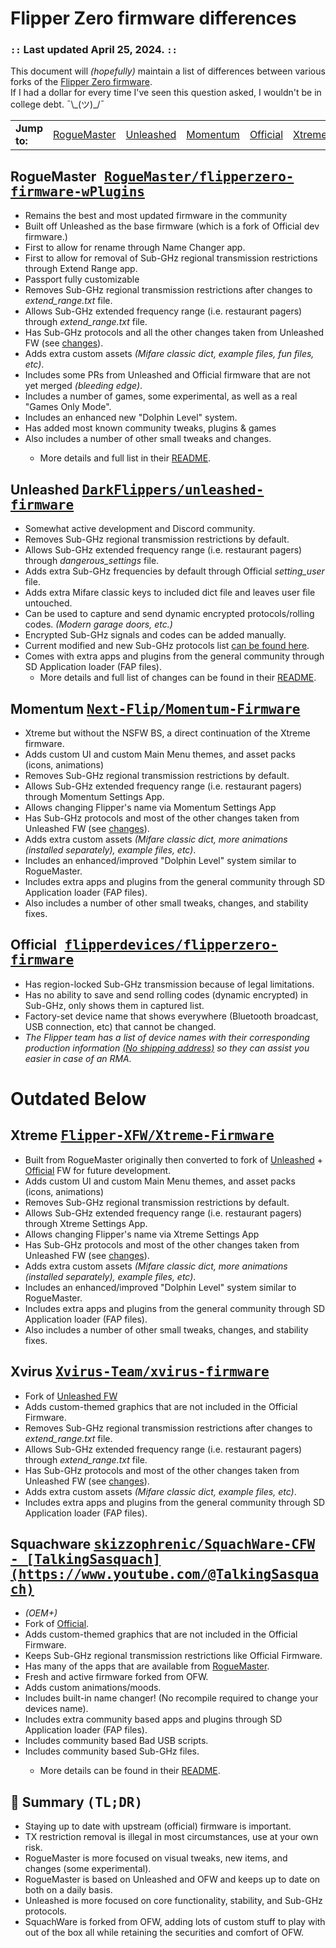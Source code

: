 <h1>Flipper Zero firmware differences</h1>
<h3>
    <code>::</code> Last updated April 25, 2024. <code>::</code>
</h3>
<p>This document will <em>(hopefully)</em> maintain a list of differences between various forks of the <a
    href="#official">Flipper Zero firmware</a>. <br>If I had a dollar for every time I&#39;ve seen this question asked,
  I wouldn&#39;t be in college debt. ¯\_(ツ)_/¯</p>
    <table><tr>
      <td>
        <strong>Jump to:</strong>
      </td>
      <td><a href="#plugins">RogueMaster</a></td>
      <td><a href="#unleashed">Unleashed</a></td>
      <td><a href="#Momentum">Momentum</a></td>
      <td><a href="#official">Official</a></td>
      <td><a href="#Xtreme">Xtreme</a></td>
      <td><a href="#Dexv">Xvirus</a></td>
      <td><a href="#Squachware">Squachware</a></td>
      <td><a href="#summary">Summary (TL;DR)</a></td>
    </tr></table>

<h2 id="plugins">RogueMaster<kbd>
    <a href="https://github.com/RogueMaster/flipperzero-firmware-wPlugins">RogueMaster/flipperzero-firmware-wPlugins</a>
  </kbd>
</h2>
<ul>
  <li>Remains the best and most updated firmware in the community</li>
  <li>Built off Unleashed as the base firmware (which is a fork of Official dev firmware.)</li>
  <li>First to allow for rename through Name Changer app.</li>
  <li>First to allow for removal of Sub-GHz regional transmission restrictions through Extend Range app.</li>
  <li>Passport fully customizable</li>
  <li>Removes Sub-GHz regional transmission restrictions after changes to <em>extend_range.txt</em> file.</li>
  <li>Allows Sub-GHz extended frequency range (i.e. restaurant pagers) through <em>extend_range.txt</em> file.</li>
  <li>Has Sub-GHz protocols and all the other changes taken from Unleashed FW (see <a href="#unleashed">changes</a>).</li>
  <li>Adds extra custom assets <em>(Mifare classic dict, example files, fun files, etc)</em>.</li>
  <li>Includes some PRs from Unleashed and Official firmware that are not yet merged <em>(bleeding edge)</em>.</li>
  <li>Includes a number of games, some experimental, as well as a real "Games Only Mode".</li>
  <li>Includes an enhanced new "Dolphin Level" system.</li>
  <li>Has added most known community tweaks, plugins & games</li>
  <li>Also includes a number of other small tweaks and changes.</li>
  <ul><li>More details and full list in their <a href="https://github.com/RogueMaster/flipperzero-firmware-wPlugins#readme">README</a>.</li></ul>

</ul>
<h2 id="unleashed">
    Unleashed
    <kbd>
        <a href="https://github.com/DarkFlippers/unleashed-firmware">DarkFlippers/unleashed-firmware</a>
    </kbd>
</h2>
<ul>
    <li>Somewhat active development and Discord community.</li>
    <li>Removes Sub-GHz regional transmission restrictions by default.</li>
    <li>Allows Sub-GHz extended frequency range (i.e. restaurant pagers) through <em>dangerous_settings</em> file.</li>
    <li>Adds extra Sub-GHz frequencies by default through Official <em>setting_user</em> file.</li>
    <li>Adds extra Mifare classic keys to included dict file and leaves user file untouched.</li>
    <li>Can be used to capture and send dynamic encrypted protocols/rolling codes. <em>(Modern garage doors, etc.)</em>
    </li>
    <li>Encrypted Sub-GHz signals and codes can be added manually.</li>
    <li>Current modified and new Sub-GHz protocols list <a
            href="https://github.com/DarkFlippers/unleashed-firmware#current-modified-and-new-subghz-protocols-list">can
            be found here</a>.</li>
    <li>Comes with extra apps and plugins from the general community through SD Application loader (FAP files).
        <ul>
            <li>More details and full list of changes can be found in their <a
                    href="https://github.com/DarkFlippers/unleashed-firmware#readme">README</a>.</li>
        </ul>
</ul>
  
<h2 id="Momentum">
    Momentum
    <kbd>
        <a href="https://github.com/Next-Flip/Momentum-Firmware">Next-Flip/Momentum-Firmware</a>
    </kbd>
</h2>
<ul>
    <li>Xtreme but without the NSFW BS, a direct continuation of the Xtreme firmware.</li>
    <li>Adds custom UI and custom Main Menu themes, and asset packs (icons, animations)</li>
    <li>Removes Sub-GHz regional transmission restrictions by default.</li>
    <li>Allows Sub-GHz extended frequency range (i.e. restaurant pagers) through Momentum Settings App.</li>
    <li>Allows changing Flipper's name via Momentum Settings App</li>
    <li>Has Sub-GHz protocols and most of the other changes taken from Unleashed FW (see <a href="#unleashed">changes</a>).</li>
    <li>Adds extra custom assets <em>(Mifare classic dict, more animations (installed separately), example files, etc)</em>.</li>
    <li>Includes an enhanced/improved "Dolphin Level" system similar to RogueMaster.</li>
    <li>Includes extra apps and plugins from the general community through SD Application loader (FAP files).</li>
    <li>Also includes a number of other small tweaks, changes, and stability fixes.</li>
</ul>

<h2 id="official">Official<kbd>
    <a href="https://github.com/flipperdevices/flipperzero-firmware">flipperdevices/flipperzero-firmware</a>
  </kbd>
</h2>
<ul>
  <li>Has region-locked Sub-GHz transmission because of legal limitations.</li>
  <li>Has no ability to save and send rolling codes (dynamic encrypted) in Sub-GHz, only shows them in captured list.
  </li>
  <li>Factory-set device name that shows everywhere (Bluetooth broadcast, USB connection, etc) that cannot be changed.</li>
    <li><em>The Flipper team has a list of device names with their corresponding production information <a href="https://discord.com/channels/740930220399525928/765282833744265246/971881286543224852">(No shipping address)</a> so they can assist you easier in case of an RMA.</em></li>
  </ul>
<h1 id="official">Outdated Below
  </kbd>
</h1>
<h2 id="Xtreme">
    Xtreme
    <kbd>
        <a href="https://github.com/Flipper-XFW/Xtreme-Firmware">Flipper-XFW/Xtreme-Firmware</a>
    </kbd>
</h2>
<ul>
    <li>Built from RogueMaster originally then converted to fork of <a href="#unleashed">Unleashed</a> + <a href="#official">Official</a> FW for future development.</li>
    <li>Adds custom UI and custom Main Menu themes, and asset packs (icons, animations)</li>
    <li>Removes Sub-GHz regional transmission restrictions by default.</li>
    <li>Allows Sub-GHz extended frequency range (i.e. restaurant pagers) through Xtreme Settings App.</li>
    <li>Allows changing Flipper's name via Xtreme Settings App</li>
    <li>Has Sub-GHz protocols and most of the other changes taken from Unleashed FW (see <a href="#unleashed">changes</a>).</li>
    <li>Adds extra custom assets <em>(Mifare classic dict, more animations (installed separately), example files, etc)</em>.</li>
    <li>Includes an enhanced/improved "Dolphin Level" system similar to RogueMaster.</li>
    <li>Includes extra apps and plugins from the general community through SD Application loader (FAP files).</li>
    <li>Also includes a number of other small tweaks, changes, and stability fixes.</li>
</ul>
<h2 id="Dexv">
    Xvirus
    <kbd>
        <a href="https://github.com/Xvirus-Team/xvirus-firmware">Xvirus-Team/xvirus-firmware</a>
    </kbd>
</h2>
<ul>
    <li>Fork of <a href="#unleashed">Unleashed FW</a></li>
    <li>Adds custom-themed graphics that are not included in the Official Firmware.</li>
    <li>Removes Sub-GHz regional transmission restrictions after changes to <em>extend_range.txt</em> file.</li>
    <li>Allows Sub-GHz extended frequency range (i.e. restaurant pagers) through <em>extend_range.txt</em> file.</li>
    <li>Has Sub-GHz protocols and most of the other changes taken from Unleashed FW (see <a href="#unleashed">changes</a>).</li>
    <li>Adds extra custom assets <em>(Mifare classic dict, example files, etc)</em>.</li>
    <li>Includes extra apps and plugins from the general community through SD Application loader (FAP files).</li>
</ul>
<h2 id="Squachware">
    Squachware
    <kbd>
        <a href="https://github.com/skizzophrenic/SquachWare-CFW">skizzophrenic/SquachWare-CFW - [TalkingSasquach](https://www.youtube.com/@TalkingSasquach)</a>
    </kbd>
</h2>
<ul>
    <li><em>(OEM+)</em></li>
    <li>Fork of <a href="#official">Official</a>.</li>
    <li>Adds custom-themed graphics that are not included in the Official Firmware.</li>
    <li>Keeps Sub-GHz regional transmission restrictions like Official Firmware.</li>
    <li>Has many of the apps that are available from <a href="#plugins">RogueMaster</a>.</li>
    <li>Fresh and active firmware forked from OFW.</li>
    <li>Adds custom animations/moods.</li>
    <li>Includes built-in name changer! (No recompile required to change your devices name).</li>
    <li>Includes extra community based apps and plugins through SD Application loader (FAP files).</li>
    <li>Includes community based Bad USB scripts.</li>
    <li>Includes community based Sub-GHz files.</li>
            <ul>
            <li>More details can be found in their <a
                    href="https://github.com/skizzophrenic/SquachWare-CFW">README</a>.</li>
        </ul>
</ul>
<h2 id="summary">
    📝 Summary
    <kbd>(TL;DR)</kbd>
</h2>
<ul>
    <li>Staying up to date with upstream (official) firmware is important.</li>
    <li>TX restriction removal is illegal in most circumstances, use at your own risk.</li>
    <li>RogueMaster is more focused on visual tweaks, new items, and changes (some experimental).</li>
    <li>RogueMaster is based on Unleashed and OFW and keeps up to date on both on a daily basis.</li>
    <li>Unleashed is more focused on core functionality, stability, and Sub-GHz protocols.</li>
    <li>SquachWare is forked from OFW, adding lots of custom stuff to play with out of the box all while retaining the securities and comfort of OFW.</li>
</ul>
